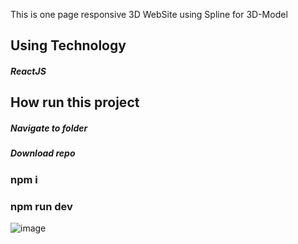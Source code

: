 This is one page responsive 3D WebSite using Spline for 3D-Model

<h2>Using Technology</h2>

<h5>ReactJS<h5>

<h2>How run this project</h2>

<h5>Navigate to folder</h5>

<h5>Download repo</h5>

<h3>npm i</h3>

<h3>npm run dev</h3>

![image](https://github.com/StanislavKamenov/3D-Website-react/assets/76092821/5c503786-148d-4834-be55-8b28db0f24d7)
